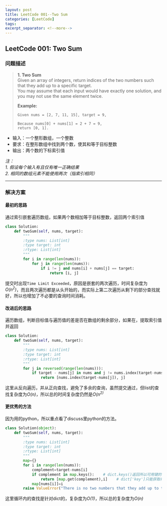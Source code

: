 ```yaml
---
layout: post
title: LeetCode 001--Two Sum
categories: [LeetCode]
tags: 
excerpt_separator: <!--more-->
---
```


<!--categories: [Ubuntu, Database, Python, Github, Web, Tutorial, Test, Shell, LeetCode, ]-->
<!--tags: [jekyll, python3, github, Django, markdown, mysql, shell, ]-->

## LeetCode 001: Two Sum  
### 问题描述  
 
> **1. Two Sum**  
> Given an array of integers, return indices of the two numbers such that they add up to a specific target.  
> You may assume that each input would have exactly one solution, and you may not use the same element twice.  
> 
> **Example:**  
> ```
> Given nums = [2, 7, 11, 15], target = 9,
> 
> Because nums[0] + nums[1] = 2 + 7 = 9,
> return [0, 1].
> ```

<!--more-->

* 输入：一个整形数组，一个整数  
* 要求：在整形数组中找到两个数，使其和等于目标整数  
* 输出：两个数的下标索引值  

*注：*  
*1. 假设每个输入有且仅有唯一正确结果*  
*2. 相同的数组元素不能使用两次（指索引相同）*  

---

### 解决方案
#### 最初的思路
通过索引嵌套遍历数组，如果两个数相加等于目标整数，返回两个索引值  
``` python 
class Solution:
    def twoSum(self, nums, target):
        """
        :type nums: List[int]
        :type target: int
        :rtype: List[int]
        """
        for i in range(len(nums)):
            for j in range(len(nums)):
                if i != j and nums[i] + nums[j] == target:
                    return [i, j]
```

提交时出现`Time Limit Exceeded`，原因是嵌套的两次遍历，时间复杂度为*O(n<sup>2</sup>)*，而且两次遍历都是从头开始的，而实际上第二次遍历从剩下的部分查找就好，所以也增加了不必要的查询时间消耗。  

#### 改进后的思路
遍历数组，判断目标值与遍历值的差是否在数组的剩余部分，如果在，提取索引值并返回  
```python
class Solution:
    def twoSum(self, nums, target):
        """
        :type nums: List[int]
        :type target: int
        :rtype: List[int]
        """
        for j in reversed(range(len(nums))):
            if target - nums[j] in nums and j != nums.index(target-nums[j]):
                return [nums.index(target-nums[j]), j]
```

这里从反向遍历，并从正向查找，避免了多余的查询，虽然提交通过，但list的查找复杂度为*O(n)*，所以总的时间复杂度仍然是*O(n<sup>2</suo>)*

#### 更优秀的方法
因为用的python，所以重点看了discuss里python的方法。  

``` python
class Solution(object):
    def twoSum(self, nums, target):
        """
        :type nums: List[int]
        :type target: int
        :rtype: List[int]
        """
        map={}
        for i in range(len(nums)):
            complement=target-nums[i]
            if complement in map.keys():    # dict.keys()返回所以可用键的列表
                return [map.get(complement),i]    # dict['key']只能获取存在的值，不存在会触发KeyError, 而dict.get(key, default=None)如果不存在则返回一个默认值(可设置)
            map[nums[i]]=i
        raise ValueError("There is no two numbers that they add up to this target")
```

这里循环内的查找是针对dict的，复杂度为*O(1)*，所以总的复杂度为*O(n)*
